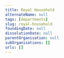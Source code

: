 ```yaml
---
title: Royal Household
alternateName: null
tags: [departments]
slug: royal-household
foundingDate: null
dissolutionDate: null
parentOrganisation: null
subOrganisations: []
urls: []
---
```

